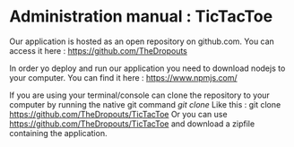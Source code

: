 # Administration manual : TicTacToe
Our application is hosted as an open repository on github.com.
You can access it here : https://github.com/TheDropouts

In order yo deploy and run our application you need to download nodejs to your computer.
You can find it here : https://www.npmjs.com/

If you are using your terminal/console can clone the repository to your computer by running 
the native git command _git clone_
Like this : git clone https://github.com/TheDropouts/TicTacToe
Or you can use https://github.com/TheDropouts/TicTacToe and download a zipfile 
containing the application.
